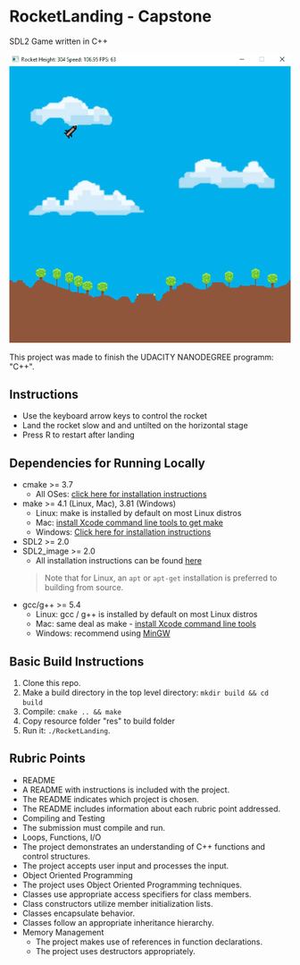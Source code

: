 # RocketLanding - Capstone
SDL2 Game written in C++

<img src="RocketLanding.gif"/>

This project was made to finish the UDACITY NANODEGREE programm: "C++".

## Instructions
* Use the keyboard arrow keys to control the rocket
* Land the rocket slow and and untilted on the horizontal stage
* Press R to restart after landing

## Dependencies for Running Locally
* cmake >= 3.7
  * All OSes: [click here for installation instructions](https://cmake.org/install/)
* make >= 4.1 (Linux, Mac), 3.81 (Windows)
  * Linux: make is installed by default on most Linux distros
  * Mac: [install Xcode command line tools to get make](https://developer.apple.com/xcode/features/)
  * Windows: [Click here for installation instructions](http://gnuwin32.sourceforge.net/packages/make.htm)
* SDL2       >= 2.0
* SDL2_image >= 2.0
  * All installation instructions can be found [here](https://wiki.libsdl.org/Installation)
  >Note that for Linux, an `apt` or `apt-get` installation is preferred to building from source. 
* gcc/g++ >= 5.4
  * Linux: gcc / g++ is installed by default on most Linux distros
  * Mac: same deal as make - [install Xcode command line tools](https://developer.apple.com/xcode/features/)
  * Windows: recommend using [MinGW](http://www.mingw.org/)

## Basic Build Instructions

1. Clone this repo.
2. Make a build directory in the top level directory: `mkdir build && cd build`
3. Compile: `cmake .. && make`
4. Copy resource folder "res" to build folder 
5. Run it: `./RocketLanding`.

## Rubric Points
* README
 * A README with instructions is included with the project.
 * The README indicates which project is chosen.
 * The README includes information about each rubric point addressed.  
* Compiling and Testing
 * The submission must compile and run.
* Loops, Functions, I/O
 * The project demonstrates an understanding of C++ functions and control structures.
 * The project accepts user input and processes the input.
* Object Oriented Programming
 * The project uses Object Oriented Programming techniques.
 * Classes use appropriate access specifiers for class members.
 * Class constructors utilize member initialization lists.
 * Classes encapsulate behavior.
 * Classes follow an appropriate inheritance hierarchy.
* Memory Management
  * The project makes use of references in function declarations.
  * The project uses destructors appropriately.
